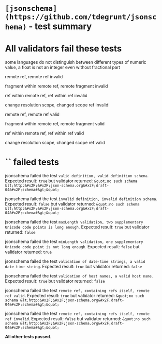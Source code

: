 # `[jsonschema](https://github.com/tdegrunt/jsonschema)` - test summary

# All validators fail these tests

some languages do not distinguish between different types of numeric value, a float is not an integer even without fractional part

remote ref, remote ref invalid

fragment within remote ref, remote fragment invalid

ref within remote ref, ref within ref invalid

change resolution scope, changed scope ref invalid

remote ref, remote ref valid

fragment within remote ref, remote fragment valid

ref within remote ref, ref within ref valid

change resolution scope, changed scope ref valid


# `` failed tests

jsonschema failed the test `valid definition, valid definition schema`. Expected result: `true` but validator returned: `&quot;no such schema &lt;http:&#x2F;&#x2F;json-schema.org&#x2F;draft-04&#x2F;schema#&gt;&quot;`

jsonschema failed the test `invalid definition, invalid definition schema`. Expected result: `false` but validator returned: `&quot;no such schema &lt;http:&#x2F;&#x2F;json-schema.org&#x2F;draft-04&#x2F;schema#&gt;&quot;`

jsonschema failed the test `maxLength validation, two supplementary Unicode code points is long enough`. Expected result: `true` but validator returned: `false`

jsonschema failed the test `minLength validation, one supplementary Unicode code point is not long enough`. Expected result: `false` but validator returned: `true`

jsonschema failed the test `validation of date-time strings, a valid date-time string`. Expected result: `true` but validator returned: `false`

jsonschema failed the test `validation of host names, a valid host name`. Expected result: `true` but validator returned: `false`

jsonschema failed the test `remote ref, containing refs itself, remote ref valid`. Expected result: `true` but validator returned: `&quot;no such schema &lt;http:&#x2F;&#x2F;json-schema.org&#x2F;draft-04&#x2F;schema#&gt;&quot;`

jsonschema failed the test `remote ref, containing refs itself, remote ref invalid`. Expected result: `false` but validator returned: `&quot;no such schema &lt;http:&#x2F;&#x2F;json-schema.org&#x2F;draft-04&#x2F;schema#&gt;&quot;`

**All other tests passed**.
